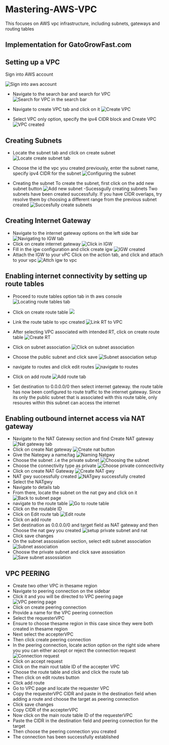 # Mastering-AWS-VPC

This focuses on AWS vpc infrastructure, including subnets, gateways and routing tables

## Implementation for GatoGrowFast.com

## Setting up a VPC

Sign into AWS account

![Sign into aws account](./images/sign_into_aws_account.png)

- Navigate to the search bar and search for VPC
  ![Search for VPC in the search bar](./images/search_vpc.png)

- Navigate to create VPC tab and click on it
  ![Create VPC](./images/create_vpc.png)

- Select VPC only option, specify the ipv4 CIDR block and Create VPC
![VPC created](./images/vpc_creted.png)

## Creating Subnets

- Locate the subnet tab and click on create subnet
  ![Locate create subnet tab](./images/locate_subnet_tab.png)

- Choose the id the vpc you created previously, enter the subnet name, specify ipv4 CIDR for the subnet
![Configuring the subnet](./images/configuring_the_subnet.png)

- Creating the subnet
  To create the subnet, first click on the add new subnet button
![Add new subnet](./images/add-new-subnet.png)
-Sucessgully creating subnets
Two subnets have been created successfully. If you have CIDR overlaps, try resolve them by choosing a different range from the previous subnet created
![Succesfully create subnets](./images/successfully_create_subnets.png)

## Creating Internet Gateway

- Navigate to the internet gateway options on the left side bar
![Navigating to IGW tab](./images/finding_the_igw_tab.png)
- Click on create internet gateway
![Click in IGW](./images/igw_tab.png)
- Fill in the igw configuration and click create igw
![IGW created](./images/igw_created.png)
- Attach the IGW to your vPC
  Click on the action tab, and click and attach to your vpc
![Attch igw to vpc ](./images/attch_igw_to_vpc.png)

## Enabling internet connectivity by setting up route tables

- Proceed to route tables option tab in th aws console
![Locating route tables tab](./images/locating_route_table.png)

- Click on create route table
![](./images/creating-route-table.png)

- Link the route table to vpc created
![Link RT to VPC](./images/Link_RT_VPC.png)
- After selecting VPC associated with intended RT, click on create route table
![Create RT](./images/create_RT.png)
- Click on subnet association
![Click on subnet association](./images/subnet_association.png)
- Choose the public subnet and click save
![Subnet association setup](./images/subnet_assocaition_setup.png)
- navigate to routes and click edit routes
![navigate to routes](./images/navigate_to_routes.png)
- Click on add route
![Add route tab](./images/Add_route.png)
- Set destination to 0.0.0.0/0 then select internet gateway.
  the route table has now been configured to route traffic to the internet gateway. Since its only the public subnet that is associated with this route table, only resoures within this subnet can access the internet

## Enabling outbound internet access via NAT gateway

- Navigate to the NAT Gateway section and find Create NAT gateway
![Nat gateway tab](./images/nata-gateway_tab.png)
- Click on create Nat gateway
![Create nat button](./images/create_nat.png)
- Give the Nategwy a name/tag
![Naming Natgwy ](./images/nat_naming.png)
- Choose the subnet .i.e the private subnet
![Choosing the subnet](./images/choose_the_subnet.png)
- Choose the connectivity type as private
![Choose private conncectivity](./images/private_connectivity.png)
- Click on create NAT Gateway
![Create NAT gwy](./images/create_NAT_gwy.png)
- NAT gwy successfully created
![NATgwy successfully created](./images/NATgwy_successful.png)
- Select the NATgwy
- Navigate to details tab
- From there, locate the subnet on the nat gwy and click on it
![Back to subnet page](./images/subnet_page.png)
- navigate to the route table
![Go to route table](./images/route_table.png)
- Click on the routable ID
- Click on Edit route tab
![Edit route](./images/edit_route.png)
- Click on add route
- Set destination as 0.0.0.0/0 and target field as NAT gateway and then Choose the nat gwy you created
![setup private subnet and nat](./images/correct_nat_route_setup.png)
- Click save changes
- On the subnet assossiation section, select edit subnet association
![Subnet association](./images/subnet_association.png)
- Choosw the private subnet and click save assosiation
![Save subnet assossiation](./images/chose_network_association.png)

## VPC PEERING

- Create two other VPC in thesame region
- Navigate to peering connection on the sidebar
- Click it and you will be directed to VPC peering page
![VPC peering page](./images/vpc_peering_page.png)
- Click on create peering connection
- Provide a name for the VPC peering connection
- Select the requesterVPC
- Ensure to choose thesame region in this case since they were both created in thesame region
- Next select the accepterVPC
- Then click create peering connection
- In the peering connection, locate action option on the right side where you you can either accept or reject the connection request
![Connection request](./images/connection_request.png)
- Click on accept request
- Click on the main rout table ID of the accepter VPC
- Choose the route table and click and click the route tab
- Then click on edit routes button
- Click add route
- Go to VPC page and locate the requester VPC
- Copy the requesterVPC CIDR and paste in the destination field when adding a route and choose the target as peering connection
- Click save changes
- Copy CIDR of the accepterVPC
- Now click on the main route table ID of the requesterVPC
- Paste the CIDR in the destination field and peering connection for the target
- Then choose the peering connection you created
- The connection has been successfully established
